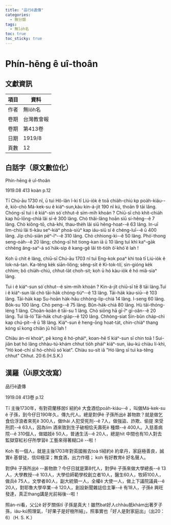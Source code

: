 ```yaml
---
title: "品行ê遺傳"
categories:
  - 無分類
tags:
  - 無lo̍h名
toc: true
toc_sticky: true
---
```


# Phín-hēng ê uî-thoân

## 文獻資訊

| 項目 | 資料 |
|---|---|
| 作者 | 無lo̍h名 |
| 卷期 | 台灣教會報 |
| 卷期 | 第413卷 |
| 日期 | 1919/8 |
| 頁數 | 12 |

## 白話字（原文數位化）

Phín-hēng ê uî-thoân

1919.08 413 koàn p.12

Tī Chú-āu 1730 nî, ū tuì Hô-lân î-ki tī Liú-io̍k ê toā chia̍h-chiú kp poa̍h-kiáu-- ê, kiò-chò Má-kek-su ê kiáⁿ-sun,kàu kin-á-ji̍t 190 nî kú, thoân 9 tāi lâng. Chóng-sī tuì i ê kiáⁿ-sin só͘ chhut-ê sím-mi̍h khoán ? Chiū-sī chò khit-chia̍h kap hû-lōng-chiá lâi sí-ê 300 lâng. Chò thâi-lâng hoān siū sí-hêng--ê 7 lâng. Chò kiông-tō, chà-khi, thau-the̍h lâi siū hêng-hoat--ê 63 lâng. In-uī lim-chiú lâi tì-kàu seⁿ-kiáⁿ phoà-siùⁿ kap iáu-siū sí ê chéng-luī--ê ū 400 lâng. Ji̍p chû-siān pēⁿ-īⁿ--ê 310 lâng. Chò chhiong-ki--ê 50 lâng. Phó͘-thong seng-oa̍h--ê 20 lâng; chóng-sī hit tiong-kan iā ū 10 lâng tuì khì kaⁿ-ga̍k chhēng âng-saⁿ-á só͘ ha̍k-si̍p ê kang-gē lâi tit-tio̍h ô͘-khó͘ ê lah !

Koh ū chi̍t ê lâng, chiū-sī Chú-āu 1703 nî tuì Eng-kok poaⁿ khì toà tī Liú-io̍k ê Iok-ná-tan. Ka-têng ke̍k siān-liông; sêng-si̍t ê Ki-tok-tô͘, sìn-gióng ke̍k chhim; bô chia̍h-chiú, chhut-la̍t choh-sit; koh ū hó kàu-io̍k ê hó miâ-siaⁿ lâng.

Tuì i ê kiáⁿ-sun só͘ chhut--ê sím-mi̍h khoán ? Kin-á-ji̍t chiū-sī tē 8 tāi lâng.Tuì i ê kiáⁿ-sun lâi chò tāi-ha̍k chóng-tiúⁿ--ê 13 lâng. Tāi-ha̍k kàu-siū--ê 103 lâng. Tāi-ha̍k kap Su-hoān ha̍k-hāu chhòng-li̍p-chiá 14 lâng. I-seng 60 lâng. Bo̍k-su 100 lâng. Chò peng--ê 75 lâng. Bûn-ha̍k-chiá 80 lâng. Hù tāi-thóng-léng 1 lâng. Choân-koân ê tāi-su 1 lâng. Chò siōng hā gī-īⁿ gī-oân--ê 20 lâng. Tuì Iâ-ló͘ Tāi-ha̍k chut-gia̍p--ê 120 lâng. Chhòng-siat Sin-bûn cha̍p-chì kap chú-pit--ê ū 18 lâng. Kiáⁿ-sun ê heng-ōng hoat-ta̍t, chin-chiàⁿ thang kóng sī kong chiân jū hō͘ lah !

Chiàu án-ni khoàⁿ, pē kong ê hó-pháiⁿ, koan-hē tī kiáⁿ-sun sī chin toā ! Sui-jiân bat hó lâng chhàu-tú-khám chhut tio̍h pháiⁿ kiáⁿ-sun, iáu-kú chiàu lí-khì, "Hó koé-chí sī hó-chhiū só͘ kiat". Chiàu su-si̍t iā "Hó lâng sī tuì ka-têng chhut" Chhut. 20:6.(H.S.K.)

## 漢羅（Ùi原文改寫）

品行ê遺傳

1919.08 413卷 p.12

Tī 主後1730年，有對荷蘭移居tī 紐約ê 大食酒佮poa̍h-kiáu--ê ，叫做Má-kek-su ê 子孫，到今仔日190年久，傳九代人。總是對伊ê 子孫所出ê 甚物款？就是做乞食佮浮浪者來死ê 300人，做thâi 人犯受死刑--ê 7人，做強盜、詐欺、偷提 來受刑罰--ê 63人，因為lim 酒來致到生子破相佮夭壽死ê 種類--ê 400人。入慈善病院--ê 310個人，做娼妓ê 50人，普通生活--ê 20人，總是hit 中間也有10人對去監獄穿紅衫仔所學習ê 工藝來得著糊口ê --啦！

Koh 有一個人，就是主後1703年對英國搬去toà tī紐約ê 約拿丹，家庭極善良，誠實ê 基督徒，信仰極深；無食酒，出力作穡； koh 有好教育ê 好名聲人。

對伊ê 子孫所出ê --甚物款？今仔日就是第8代人，對伊ê 子孫來做大學總長--ê 13人，大學教授--ê 103人，大學佮師範學校創立者10人，醫生60人，牧師100人，做兵ê 75人，文學者80人，副大統領一人，全權ê 大使一人，做上下議院議員--ê 20人，對耶魯大學卒業--ê 120人，創設新聞雜誌佮主筆--ê 有18人，子孫ê 興旺發達，真正thang講是光前裕後--啦！

照án-ni看，父公ê 好歹關係tī 子孫是真大！雖然bat好人chhàu抵khám出著歹子孫，iáu-kú照理氣，「好果子是好樹所結」，照事實也「好人是對家庭出」（出20：6）（H. S. K.）

